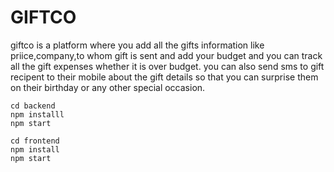 # GIFTCO

giftco is a platform where you add all the gifts information like priice,company,to whom gift is sent and add your budget and you can track all the gift expenses whether it is over budget.
you can also send sms to gift recipent to their mobile about the gift details so that you can surprise them on their birthday or any other special occasion.

```
cd backend
npm installl
npm start
```

```
cd frontend
npm install
npm start

```
